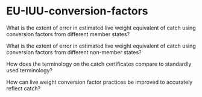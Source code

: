 # EU-IUU-conversion-factors

What is the extent of error  in estimated live weight equivalent of catch using conversion factors from different member states? 

What is the extent of error  in estimated live weight equivalent of catch using conversion factors from different non-member states? 

How does the terminology on the catch certificates compare to standardly used terminology?

How can live weight conversion factor practices be improved to accurately reflect catch?